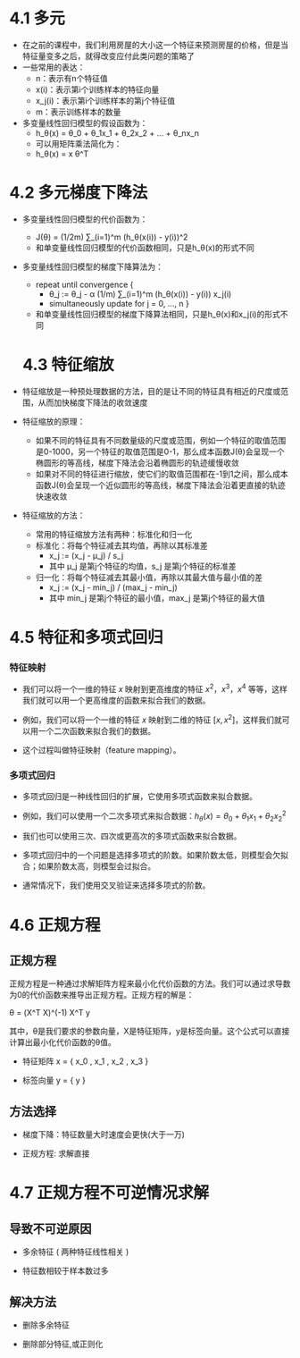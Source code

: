 # 4.1 多元

- 在之前的课程中，我们利用房屋的大小这一个特征来预测房屋的价格，但是当特征量变多之后，就得改变应付此类问题的策略了
- 一些常用的表达：
  - n：表示有n个特征值
  - x(i)：表示第i个训练样本的特征向量
  - x_j(i)：表示第i个训练样本的第j个特征值
  - m：表示训练样本的数量
- 多变量线性回归模型的假设函数为：
  - h_θ(x) = θ_0 + θ_1x_1 + θ_2x_2 + ... + θ_nx_n
  - 可以用矩阵乘法简化为：
  - h_θ(x) = x θ^T 

# 4.2 多元梯度下降法
- 多变量线性回归模型的代价函数为：
  - J(θ) = (1/2m) ∑_(i=1)^m (h_θ(x(i)) - y(i))^2
  - 和单变量线性回归模型的代价函数相同，只是h_θ(x)的形式不同
- 多变量线性回归模型的梯度下降算法为：
  - repeat until convergence {
    - θ_j := θ_j - α (1/m) ∑_(i=1)^m (h_θ(x(i)) - y(i)) x_j(i)
    - simultaneously update for j = 0, ..., n
  }
  - 和单变量线性回归模型的梯度下降算法相同，只是h_θ(x)和x_j(i)的形式不同

  # 4.3 特征缩放

- 特征缩放是一种预处理数据的方法，目的是让不同的特征具有相近的尺度或范围，从而加快梯度下降法的收敛速度
- 特征缩放的原理：
  - 如果不同的特征具有不同数量级的尺度或范围，例如一个特征的取值范围是0-1000，另一个特征的取值范围是0-1，那么成本函数J(θ)会呈现一个椭圆形的等高线，梯度下降法会沿着椭圆形的轨迹缓慢收敛
  - 如果对不同的特征进行缩放，使它们的取值范围都在-1到1之间，那么成本函数J(θ)会呈现一个近似圆形的等高线，梯度下降法会沿着更直接的轨迹快速收敛
- 特征缩放的方法：
  - 常用的特征缩放方法有两种：标准化和归一化
  - 标准化：将每个特征减去其均值，再除以其标准差
    - x_j := (x_j - μ_j) / s_j
    - 其中 μ_j 是第j个特征的均值，s_j 是第j个特征的标准差
  - 归一化：将每个特征减去其最小值，再除以其最大值与最小值的差
    - x_j := (x_j - min_j) / (max_j - min_j)
    - 其中 min_j 是第j个特征的最小值，max_j 是第j个特征的最大值

# 4.5 特征和多项式回归

### 特征映射

- 我们可以将一个一维的特征 $x$ 映射到更高维度的特征 $x^2$，$x^3$，$x^4$ 等等，这样我们就可以用一个更高维度的函数来拟合我们的数据。

- 例如，我们可以将一个一维的特征 $x$ 映射到二维的特征 $[x,x^2]$，这样我们就可以用一个二次函数来拟合我们的数据。

- 这个过程叫做特征映射（feature mapping）。

### 多项式回归

- 多项式回归是一种线性回归的扩展，它使用多项式函数来拟合数据。

- 例如，我们可以使用一个二次多项式来拟合数据：$h_{\theta}(x) = \theta_0 + \theta_1 x_1 + \theta_2 x_2^2$

- 我们也可以使用三次、四次或更高次的多项式函数来拟合数据。

- 多项式回归中的一个问题是选择多项式的阶数。如果阶数太低，则模型会欠拟合；如果阶数太高，则模型会过拟合。

- 通常情况下，我们使用交叉验证来选择多项式的阶数。

# 4.6 正规方程
## 正规方程
正规方程是一种通过求解矩阵方程来最小化代价函数的方法。我们可以通过求导数为0的代价函数来推导出正规方程。正规方程的解是：

θ = (X^T X)^(-1) X^T y

其中，θ是我们要求的参数向量，X是特征矩阵，y是标签向量。这个公式可以直接计算出最小化代价函数的θ值。

- 特征矩阵 x = { x_0 , x_1 , x_2 , x_3 }

- 标签向量 y = { y }

## 方法选择

- 梯度下降：特征数量大时速度会更快(大于一万)

- 正规方程: 求解直接

# 4.7 正规方程不可逆情况求解

## 导致不可逆原因

- 多余特征 ( 两种特征线性相关 )

- 特征数相较于样本数过多 

## 解决方法

- 删除多余特征

- 删除部分特征,或正则化

